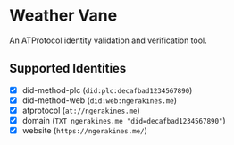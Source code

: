 # Weather Vane

An ATProtocol identity validation and verification tool.

## Supported Identities

- [x] did-method-plc (`did:plc:decafbad1234567890`)
- [x] did-method-web (`did:web:ngerakines.me`)
- [x] atprotocol (`at://ngerakines.me`)
- [x] domain (`TXT ngerakines.me "did=decafbad1234567890"`)
- [x] website (`https://ngerakines.me/`)
